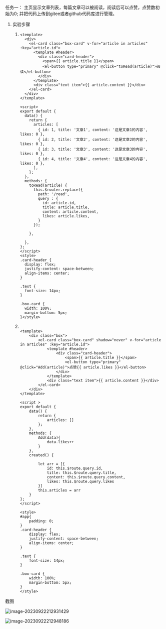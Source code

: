 任务一： 
    主页显示文章列表，每篇文章可以被阅读，阅读后可以点赞，点赞数初始为0;
    并把代码上传到gitee或者github代码库进行管理。

1. 实验步骤

   1. ```vue
      <template>
        <div>
          <el-card class="box-card" v-for="article in articles" :key="article.id">
            <template #header>
              <div class="card-header">
                <span>{{ article.title }}</span>
                <el-button type="primary" @click="toRead(article)">阅读</el-button>
              </div>
            </template>
            <div class="text item">{{ article.content }}</div>
          </el-card>
        </div>
      </template>
      
      <script>
      export default {
        data() {
          return {
            articles: [
              { id: 1, title: '文章1', content: '这是文章1的内容', likes: 0 },
              { id: 2, title: '文章2', content: '这是文章2的内容', likes: 0 },
              { id: 3, title: '文章3', content: '这是文章3的内容', likes: 0 },
              { id: 4, title: '文章4', content: '这是文章4的内容', likes: 0 },
            ],
          };
        },
        methods: {
          toRead(article) {
            this.$router.replace({
              path: '/read',
              query : {
                id: article.id,
                title: article.title,
                content: article.content,
                likes: article.likes,
              }
            });
      
          },
      
        },
      };
      </script>
      <style>
      .card-header {
        display: flex;
        justify-content: space-between;
        align-items: center;
      }
      
      .text {
        font-size: 14px;
      }
      
      .box-card {
        width: 100%;
        margin-bottom: 5px;
      }</style>
      ```

      

   2. ```vue
      
      <template>
          <div class="box">
              <el-card class="box-card" shadow="never" v-for="article in articles" :key="article.id">
                  <template #header>
                      <div class="card-header">
                          <span>{{ article.title }}</span>
                          <el-button type="primary" @click="Add(article)">点赞{{ article.likes }}</el-button>
                      </div>
                  </template>
                  <div class="text item">{{ article.content }}</div>
              </el-card>
          </div>
      </template>
      
      <script >
      export default {
          data() {
              return {
                  articles: []
              };
          },
          methods: {
              Add(data){
                  data.likes++
              }
          },
          created() {
      
              let arr = [{
                  id: this.$route.query.id,
                  title: this.$route.query.title,
                  content: this.$route.query.content,
                  likes: this.$route.query.likes
              }]
              this.articles = arr
          }
      };
      </script>
      
      <style>
      #app{
          padding: 0;
      }
      .card-header {
          display: flex;
          justify-content: space-between;
          align-items: center;
      }
      
      .text {
          font-size: 14px;
      }
      
      .box-card {
          width: 100%;
          margin-bottom: 5px;
      }
      </style>
      
      ```

截图

![image-20230922212931429](https://gitee.com/kecm/vue3-demo/raw/master/src/task/img/%E4%BB%BB%E5%8A%A11-1.png)

![image-20230922212948186](https://gitee.com/kecm/vue3-demo/raw/master/src/task/img/%E4%BB%BB%E5%8A%A11-2.png)